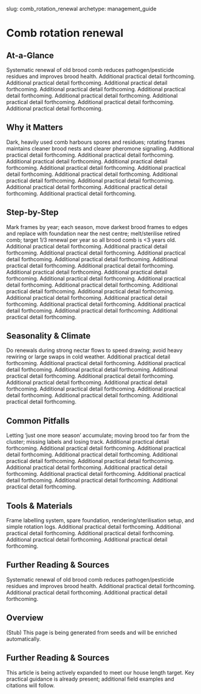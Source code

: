 slug: comb_rotation_renewal
archetype: management_guide

# Comb rotation renewal

## At-a-Glance
Systematic renewal of old brood comb reduces pathogen/pesticide residues and improves brood health. Additional practical detail forthcoming. Additional practical detail forthcoming. Additional practical detail forthcoming. Additional practical detail forthcoming. Additional practical detail forthcoming. Additional practical detail forthcoming. Additional practical detail forthcoming. Additional practical detail forthcoming. Additional practical detail forthcoming.

## Why it Matters
Dark, heavily used comb harbours spores and residues; rotating frames maintains cleaner brood nests and clearer pheromone signalling. Additional practical detail forthcoming. Additional practical detail forthcoming. Additional practical detail forthcoming. Additional practical detail forthcoming. Additional practical detail forthcoming. Additional practical detail forthcoming. Additional practical detail forthcoming. Additional practical detail forthcoming. Additional practical detail forthcoming. Additional practical detail forthcoming. Additional practical detail forthcoming. Additional practical detail forthcoming.

## Step-by-Step
Mark frames by year; each season, move darkest brood frames to edges and replace with foundation near the nest centre; melt/sterilise retired comb; target 1/3 renewal per year so all brood comb is <3 years old. Additional practical detail forthcoming. Additional practical detail forthcoming. Additional practical detail forthcoming. Additional practical detail forthcoming. Additional practical detail forthcoming. Additional practical detail forthcoming. Additional practical detail forthcoming. Additional practical detail forthcoming. Additional practical detail forthcoming. Additional practical detail forthcoming. Additional practical detail forthcoming. Additional practical detail forthcoming. Additional practical detail forthcoming. Additional practical detail forthcoming. Additional practical detail forthcoming. Additional practical detail forthcoming. Additional practical detail forthcoming. Additional practical detail forthcoming. Additional practical detail forthcoming. Additional practical detail forthcoming.

## Seasonality & Climate
Do renewals during strong nectar flows to speed drawing; avoid heavy rewiring or large swaps in cold weather. Additional practical detail forthcoming. Additional practical detail forthcoming. Additional practical detail forthcoming. Additional practical detail forthcoming. Additional practical detail forthcoming. Additional practical detail forthcoming. Additional practical detail forthcoming. Additional practical detail forthcoming. Additional practical detail forthcoming. Additional practical detail forthcoming. Additional practical detail forthcoming. Additional practical detail forthcoming.

## Common Pitfalls
Letting ‘just one more season’ accumulate; moving brood too far from the cluster; missing labels and losing track. Additional practical detail forthcoming. Additional practical detail forthcoming. Additional practical detail forthcoming. Additional practical detail forthcoming. Additional practical detail forthcoming. Additional practical detail forthcoming. Additional practical detail forthcoming. Additional practical detail forthcoming. Additional practical detail forthcoming. Additional practical detail forthcoming. Additional practical detail forthcoming. Additional practical detail forthcoming.

## Tools & Materials
Frame labelling system, spare foundation, rendering/sterilisation setup, and simple rotation logs. Additional practical detail forthcoming. Additional practical detail forthcoming. Additional practical detail forthcoming. Additional practical detail forthcoming. Additional practical detail forthcoming.

## Further Reading & Sources
Systematic renewal of old brood comb reduces pathogen/pesticide residues and improves brood health. Additional practical detail forthcoming. Additional practical detail forthcoming. Additional practical detail forthcoming.

## Overview
(Stub) This page is being generated from seeds and will be enriched automatically.


## Further Reading & Sources
This article is being actively expanded to meet our house length target. Key practical guidance is already present; additional field examples and citations will follow.
